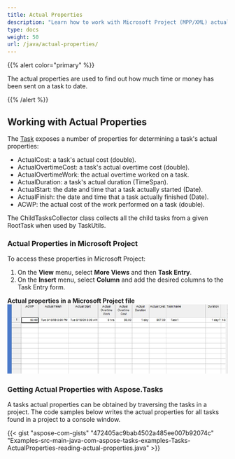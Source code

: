 ```yaml
---
title: Actual Properties
description: "Learn how to work with Microsoft Project (MPP/XML) actual properties using Aspose.Tasks for Java."
type: docs
weight: 50
url: /java/actual-properties/
---
```


{{% alert color="primary" %}} 

The actual properties are used to find out how much time or money has been sent on a task to date.

{{% /alert %}} 
## **Working with Actual Properties**
The [Task](https://apireference.aspose.com/tasks/java/com.aspose.tasks/task) exposes a number of properties for determining a task's actual properties:

- ActualCost: a task's actual cost (double).
- ActualOvertimeCost: a task's actual overtime cost (double).
- ActualOvertimeWork: the actual overtime worked on a task.
- ActualDuration: a task's actual duration (TimeSpan).
- ActualStart: the date and time that a task actually started (Date).
- ActualFinish: the date and time that a task actually finished (Date).
- ACWP: the actual cost of the work performed on a task (double).

The ChildTasksCollector class collects all the child tasks from a given RootTask when used by TaskUtils.
### **Actual Properties in Microsoft Project**
To access these properties in Microsoft Project:

1. On the **View** menu, select **More Views** and then **Task Entry**.
2. On the **Insert** menu, select **Column** and add the desired columns to the Task Entry form. 

**Actual properties in a Microsoft Project file** 
![checking values of actual fields in Microsoft Project 2016](actual-properties_1.png)

### **Getting Actual Properties with Aspose.Tasks**
A tasks actual properties can be obtained by traversing the tasks in a project. The code samples below writes the actual properties for all tasks found in a project to a console window.

{{< gist "aspose-com-gists" "472405ac9bab4502a485ee007b92074c" "Examples-src-main-java-com-aspose-tasks-examples-Tasks-ActualProperties-reading-actual-properties.java" >}}
